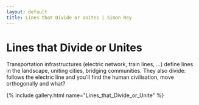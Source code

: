 ```yaml
---
layout: default
title: Lines that Divide or Unites | Simon Rey
---
```


# Lines that Divide or Unites

Transportation infrastructures (electric network, train lines, ...) define lines
in the landscape, uniting cities, bridging communities. They also divide: follows the 
electric line and you'll find the human civilisation, move orthogonally and what?

{% include gallery.html name="Lines_that_Divide_or_Unite" %}